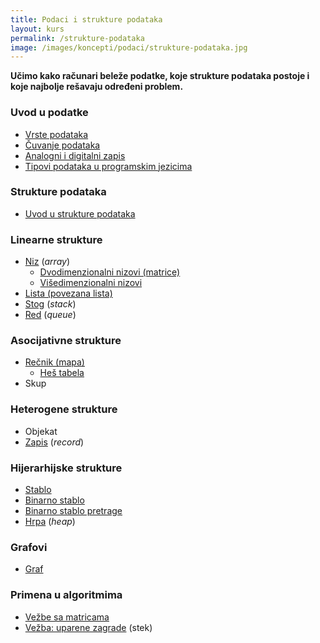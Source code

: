 ```yaml
---
title: Podaci i strukture podataka
layout: kurs
permalink: /strukture-podataka
image: /images/koncepti/podaci/strukture-podataka.jpg
---
```


**Učimo kako računari beleže podatke, koje strukture podataka postoje i koje najbolje rešavaju određeni problem.**

### Uvod u podatke

<!-- - [Razlika između podatka i informacije](/razlika-podaci-informacije) -->
- [Vrste podataka](/vrste-podataka)
- [Čuvanje podataka](/cuvanje-podataka)
- [Analogni i digitalni zapis](/analogni-i-digitalni-zapis)
- [Tipovi podataka u programskim jezicima](/tipovi-podataka)

### Strukture podataka

- [Uvod u strukture podataka](/strukture-podataka-uvod)

### Linearne strukture

- [Niz](/nizovi) (*array*)
  - [Dvodimenzionalni nizovi (matrice)](/matrice)
  - [Višedimenzionalni nizovi](/visedimenzionalni-nizovi)
- [Lista (povezana lista)](/povezana-lista)
- [Stog](/stog) (*stack*)
- [Red](/red) (*queue*)

### Asocijativne strukture

- [Rečnik (mapa)](/recnik)
  - [Heš tabela](/recnik)
- Skup

### Heterogene strukture

- Objekat
- [Zapis](/zapis) (*record*)

### Hijerarhijske strukture

- [Stablo](/stablo)
- [Binarno stablo](/binarno-stablo)
- [Binarno stablo pretrage](/binarno-stablo-pretrage)
- [Hrpa](/heap) (*heap*)

### Grafovi 

- [Graf](/graf)

### Primena u algoritmima

- [Vežbe sa matricama](/vezbe-sa-matricama)
- [Vežba: uparene zagrade](/vezba-uparene-zagrade) (stek)
